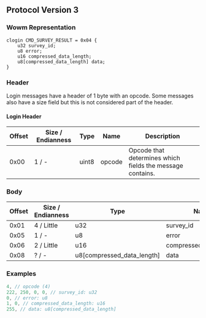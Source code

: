 ## Protocol Version 3

### Wowm Representation
```rust,ignore
clogin CMD_SURVEY_RESULT = 0x04 {
    u32 survey_id;
    u8 error;
    u16 compressed_data_length;
    u8[compressed_data_length] data;
}
```
### Header
Login messages have a header of 1 byte with an opcode. Some messages also have a size field but this is not considered part of the header.

#### Login Header
| Offset | Size / Endianness | Type   | Name   | Description |
| ------ | ----------------- | ------ | ------ | ----------- |
| 0x00   | 1 / -             | uint8  | opcode | Opcode that determines which fields the message contains.|

### Body

| Offset | Size / Endianness | Type | Name | Description | Comment |
| ------ | ----------------- | ---- | ---- | ----------- | ------- |
| 0x01 | 4 / Little | u32 | survey_id |  |  |
| 0x05 | 1 / - | u8 | error |  |  |
| 0x06 | 2 / Little | u16 | compressed_data_length |  |  |
| 0x08 | ? / - | u8[compressed_data_length] | data |  |  |

### Examples
```c
4, // opcode (4)
222, 250, 0, 0, // survey_id: u32
0, // error: u8
1, 0, // compressed_data_length: u16
255, // data: u8[compressed_data_length]
```
